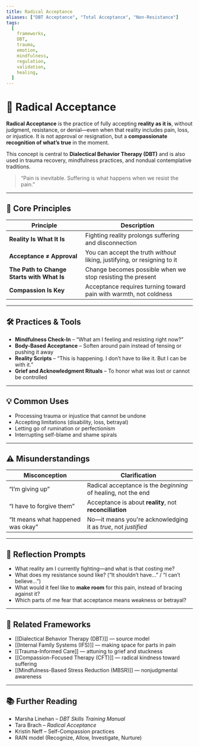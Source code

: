 ```yaml
---
title: Radical Acceptance
aliases: ["DBT Acceptance", "Total Acceptance", "Non-Resistance"]
tags:
  [
    frameworks,
    DBT,
    trauma,
    emotion,
    mindfulness,
    regulation,
    validation,
    healing,
  ]
---
```


<!-- @format -->

# 🫱 Radical Acceptance

**Radical Acceptance** is the practice of fully accepting **reality as it is**, without judgment, resistance, or denial—even when that reality includes pain, loss, or injustice. It is not approval or resignation, but a **compassionate recognition of what’s true** in the moment.

This concept is central to **Dialectical Behavior Therapy (DBT)** and is also used in trauma recovery, mindfulness practices, and nondual contemplative traditions.

> “Pain is inevitable. Suffering is what happens when we resist the pain.”

---

## 🧠 Core Principles

| Principle                                  | Description                                                               |
| ------------------------------------------ | ------------------------------------------------------------------------- |
| **Reality Is What It Is**                  | Fighting reality prolongs suffering and disconnection                     |
| **Acceptance ≠ Approval**                  | You can accept the truth _without_ liking, justifying, or resigning to it |
| **The Path to Change Starts with What Is** | Change becomes possible when we stop resisting the present                |
| **Compassion Is Key**                      | Acceptance requires turning toward pain with warmth, not coldness         |

---

## 🛠 Practices & Tools

- **Mindfulness Check-In** – “What am I feeling and resisting right now?”
- **Body-Based Acceptance** – Soften around pain instead of tensing or pushing it away
- **Reality Scripts** – “This is happening. I don’t have to like it. But I can be with it.”
- **Grief and Acknowledgment Rituals** – To honor what was lost or cannot be controlled

---

## 💡 Common Uses

- Processing trauma or injustice that cannot be undone
- Accepting limitations (disability, loss, betrayal)
- Letting go of rumination or perfectionism
- Interrupting self-blame and shame spirals

---

## ⚠️ Misunderstandings

| Misconception                     | Clarification                                                  |
| --------------------------------- | -------------------------------------------------------------- |
| “I’m giving up”                   | Radical acceptance is the _beginning_ of healing, not the end  |
| “I have to forgive them”          | Acceptance is about **reality**, not **reconciliation**        |
| “It means what happened was okay” | No—it means you're acknowledging it as _true_, not _justified_ |

---

## 💬 Reflection Prompts

- What reality am I currently fighting—and what is that costing me?
- What does my resistance sound like? (“It shouldn’t have…” / “I can’t believe…”)
- What would it feel like to **make room** for this pain, instead of bracing against it?
- Which parts of me fear that acceptance means weakness or betrayal?

---

## 🔗 Related Frameworks

- [[Dialectical Behavior Therapy (DBT)]] — source model
- [[Internal Family Systems (IFS)]] — making space for parts in pain
- [[Trauma-Informed Care]] — attuning to grief and stuckness
- [[Compassion-Focused Therapy (CFT)]] — radical kindness toward suffering
- [[Mindfulness-Based Stress Reduction (MBSR)]] — nonjudgmental awareness

---

## 📚 Further Reading

- Marsha Linehan – _DBT Skills Training Manual_
- Tara Brach – _Radical Acceptance_
- Kristin Neff – Self-Compassion practices
- RAIN model (Recognize, Allow, Investigate, Nurture)

